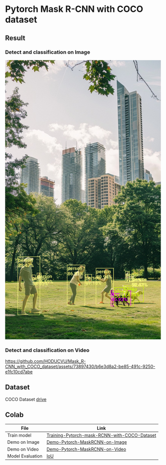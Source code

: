 # Pytorch Mask R-CNN with COCO dataset
## Result
### Detect and classification on Image
<!--![](/images/my-input-image.jpg)-->
![](/results/predicted-image.png)
### Detect and classification on Video

https://github.com/HODUCVU/Mask_R-CNN_with_COCO_dataset/assets/73897430/b6e3d8a2-be85-491c-9250-e1fc10cd7abe


## Dataset 
COCO Dataset [drive](https://drive.google.com/drive/folders/17pBgoIodgAu9UFRr3NSA_Zul81UOWA1I?usp=sharing)

## Colab
| File                 | Link                                           |
|----------------------|------------------------------------------------|
| Train model          | [Training-Pytorch-mask-RCNN-with-COCO-Dataset](https://colab.research.google.com/drive/1Si7dFmmBhsPhRVUk5jTC79XFlWkipQxL?usp=sharing) |
| Demo on Image        | [Demo-Pytorch-MaskRCNN-on-Image](https://colab.research.google.com/drive/1rTSX4ZWX2SDw7XchqTJwTaWpkeSGqKQ3?usp=sharing) |
| Demo on Video        | [Demo-Pytorch-MaskRCNN-on-Video](https://colab.research.google.com/drive/1JokqbEYR-YEfZfT0qG6x7K5CdUjjCPBx?usp=sharing) | 
| Model Evaluation     | [IoU](https://colab.research.google.com/drive/1Kj6cIcMssCcr-g3u78LG38jS58KG_hRU) | 

